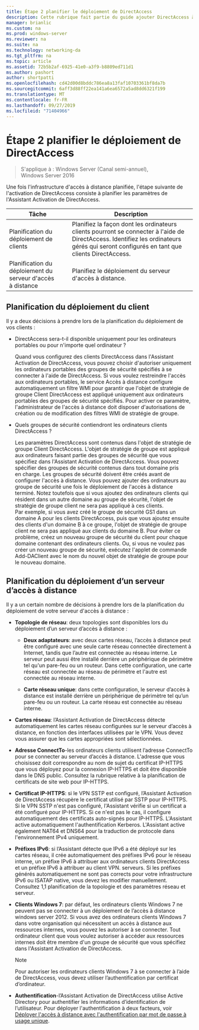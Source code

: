 ```yaml
---
title: Étape 2 planifier le déploiement de DirectAccess
description: Cette rubrique fait partie du guide ajouter DirectAccess à un déploiement d’accès à distance (VPN) existant pour Windows Server 2016
manager: brianlic
ms.custom: na
ms.prod: windows-server
ms.reviewer: na
ms.suite: na
ms.technology: networking-da
ms.tgt_pltfrm: na
ms.topic: article
ms.assetid: 72b5b2af-6925-41e0-a3f9-b8809ed711d1
ms.author: pashort
author: shortpatti
ms.openlocfilehash: cd42d00d8bddc786ea8a13faf10703361bf8da7b
ms.sourcegitcommit: 6aff3d88ff22ea141a6ea6572a5ad8dd6321f199
ms.translationtype: MT
ms.contentlocale: fr-FR
ms.lasthandoff: 09/27/2019
ms.locfileid: "71404966"
---
```

# <a name="step-2-plan-the-directaccess-deployment"></a>Étape 2 planifier le déploiement de DirectAccess

>S'applique à : Windows Server (Canal semi-annuel), Windows Server 2016

Une fois l'infrastructure d'accès à distance planifiée, l'étape suivante de l'activation de DirectAccess consiste à planifier les paramètres de l'Assistant Activation de DirectAccess.  
  
|Tâche|Description|  
|----|--------|  
|Planification du déploiement de clients|Planifiez la façon dont les ordinateurs clients pourront se connecter à l'aide de DirectAccess. Identifiez les ordinateurs gérés qui seront configurés en tant que clients DirectAccess.|  
|Planification du déploiement du serveur d'accès à distance|Planifiez le déploiement du serveur d'accès à distance.|  
  
## <a name="bkmk_2_1_client"></a>Planification du déploiement du client  
Il y a deux décisions à prendre lors de la planification du déploiement de vos clients :  
  
-   DirectAccess sera-t-il disponible uniquement pour les ordinateurs portables ou pour n'importe quel ordinateur ?  
  
    Quand vous configurez des clients DirectAccess dans l'Assistant Activation de DirectAccess, vous pouvez choisir d'autoriser uniquement les ordinateurs portables des groupes de sécurité spécifiés à se connecter à l'aide de DirectAccess. Si vous voulez restreindre l'accès aux ordinateurs portables, le service Accès à distance configure automatiquement un filtre WMI pour garantir que l'objet de stratégie de groupe Client DirectAccess est appliqué uniquement aux ordinateurs portables des groupes de sécurité spécifiés. Pour activer ce paramètre, l'administrateur de l'accès à distance doit disposer d'autorisations de création ou de modification des filtres WMI de stratégie de groupe.  
  
-   Quels groupes de sécurité contiendront les ordinateurs clients DirectAccess ?  
  
    Les paramètres DirectAccess sont contenus dans l'objet de stratégie de groupe Client DirectAccess. L'objet de stratégie de groupe est appliqué aux ordinateurs faisant partie des groupes de sécurité que vous spécifiez dans l'Assistant Activation de DirectAccess. Vous pouvez spécifier des groupes de sécurité contenus dans tout domaine pris en charge. Les groupes de sécurité doivent être créés avant de configurer l'accès à distance. Vous pouvez ajouter des ordinateurs au groupe de sécurité une fois le déploiement de l'accès à distance terminé. Notez toutefois que si vous ajoutez des ordinateurs clients qui résident dans un autre domaine au groupe de sécurité, l'objet de stratégie de groupe client ne sera pas appliqué à ces clients. Par exemple, si vous avez créé le groupe de sécurité GS1 dans un domaine A pour les clients DirectAccess, puis que vous ajoutez ensuite des clients d'un domaine B à ce groupe, l'objet de stratégie de groupe client ne sera pas appliqué aux clients du domaine B. Pour éviter ce problème, créez un nouveau groupe de sécurité du client pour chaque domaine contenant des ordinateurs clients. Ou, si vous ne voulez pas créer un nouveau groupe de sécurité, exécutez l'applet de commande Add-DAClient avec le nom du nouvel objet de stratégie de groupe pour le nouveau domaine.  
  
## <a name="bkmk_2_2_server"></a>Planification du déploiement d’un serveur d’accès à distance  
Il y a un certain nombre de décisions à prendre lors de la planification du déploiement de votre serveur d'accès à distance :  
  
-   **Topologie de réseau**: deux topologies sont disponibles lors du déploiement d’un serveur d’accès à distance :  
  
    -   **Deux adaptateurs**: avec deux cartes réseau, l’accès à distance peut être configuré avec une seule carte réseau connectée directement à Internet, tandis que l’autre est connectée au réseau interne. Le serveur peut aussi être installé derrière un périphérique de périmètre tel qu'un pare-feu ou un routeur. Dans cette configuration, une carte réseau est connectée au réseau de périmètre et l'autre est connectée au réseau interne.  
  
    -   **Carte réseau unique**: dans cette configuration, le serveur d’accès à distance est installé derrière un périphérique de périmètre tel qu’un pare-feu ou un routeur. La carte réseau est connectée au réseau interne.  
  
-   **Cartes réseau**: l’Assistant Activation de DirectAccess détecte automatiquement les cartes réseau configurées sur le serveur d’accès à distance, en fonction des interfaces utilisées par le VPN. Vous devez vous assurer que les cartes appropriées sont sélectionnées.  
  
-   **Adresse ConnectTo**-les ordinateurs clients utilisent l’adresse ConnectTo pour se connecter au serveur d’accès à distance. L'adresse que vous choisissez doit correspondre au nom de sujet du certificat IP-HTTPS que vous déployez pour la connexion IP-HTTPS et doit être disponible dans le DNS public. Consultez la rubrique relative à la planification de certificats de site web pour IP-HTTPS.  
  
-   **Certificat IP-HTTPS**: si le VPN SSTP est configuré, l’Assistant Activation de DirectAccess récupère le certificat utilisé par SSTP pour IP-HTTPS. Si le VPN SSTP n'est pas configuré, l'Assistant vérifie si un certificat a été configuré pour IP-HTTPS. Si ce n'est pas le cas, il configure automatiquement des certificats auto-signés pour IP-HTTPS. L'Assistant active automatiquement l'authentification Kerberos. L'Assistant active également NAT64 et DNS64 pour la traduction de protocole dans l'environnement IPv4 uniquement.  
  
-   **Préfixes IPv6**: si l’Assistant détecte que IPv6 a été déployé sur les cartes réseau, il crée automatiquement des préfixes IPv6 pour le réseau interne, un préfixe IPv6 à attribuer aux ordinateurs clients DirectAccess et un préfixe IPv6 à attribuer au client VPN. serveurs. Si les préfixes générés automatiquement ne sont pas corrects pour votre infrastructure IPv6 ou ISATAP native, vous devez les modifier manuellement. Consultez 1,1 planification de la topologie et des paramètres réseau et serveur.  
  
-   **Clients Windows 7**: par défaut, les ordinateurs clients Windows 7 ne peuvent pas se connecter à un déploiement de l’accès à distance windows server 2012. Si vous avez des ordinateurs clients Windows 7 dans votre organisation qui nécessitent un accès à distance aux ressources internes, vous pouvez les autoriser à se connecter. Tout ordinateur client que vous voulez autoriser à accéder aux ressources internes doit être membre d'un groupe de sécurité que vous spécifiez dans l'Assistant Activation de DirectAccess.  
  
    > [!NOTE]
    > Pour autoriser les ordinateurs clients Windows 7 à se connecter à l’aide de DirectAccess, vous devez utiliser l’authentification par certificat d’ordinateur.
  
-   **Authentification**-l’Assistant Activation de DirectAccess utilise Active Directory pour authentifier les informations d’identification de l’utilisateur. Pour déployer l'authentification à deux facteurs, voir [Déployer l'accès à distance avec l'authentification par mot de passe à usage unique](../../ras/otp/Deploy-RA-OTP.md).  
  

  


